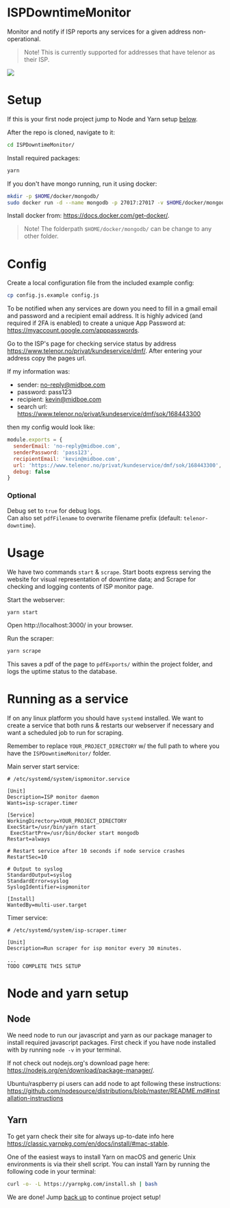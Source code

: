 # ISPDowntimeMonitor
Monitor and notify if ISP reports any services for a given address non-operational. 

> Note! This is currently supported for addresses that have telenor as their ISP.

![](https://imgur.com/9lTiq5U.png)

# Setup
If this is your first node project jump to Node and Yarn setup [below](#node-and-yarn-setup).

After the repo is cloned, navigate to it:

```bash
cd ISPDowntimeMonitor/
```

Install required packages:

```bash
yarn
```

If you don't have mongo running, run it using docker:
```bash
mkdir -p $HOME/docker/mongodb/
sudo docker run -d --name mongodb -p 27017:27017 -v $HOME/docker/mongodb:/data/db mongo
```
Install docker from: https://docs.docker.com/get-docker/.  
> Note! The folderpath `$HOME/docker/mongodb/` can be change to any other folder.

# Config
Create a local configuration file from the included example config:   
```bash
cp config.js.example config.js
```

To be notified when any services are down you need to fill in a gmail email and password and a recipient email address. 
It is highly adviced (and required if 2FA is enabled) to create a unique App Password at: https://myaccount.google.com/apppasswords.

Go to the ISP's page for checking service status by address https://www.telenor.no/privat/kundeservice/dmf/. After entering your address copy the pages url.

If my information was:
 - sender: no-reply@midboe.com
 - password: pass123
 - recipient: kevin@midboe.com
 - search url: https://www.telenor.no/privat/kundeservice/dmf/sok/168443300

then my config would look like:

```javascript
module.exports = {
  senderEmail: 'no-reply@midboe.com',
  senderPassword: 'pass123',
  recipientEmail: 'kevin@midboe.com',
  url: 'https://www.telenor.no/privat/kundeservice/dmf/sok/168443300',
  debug: false
}
```

### Optional
Debug set to `true` for debug logs.  
Can also set `pdfFilename` to overwrite filename prefix (default: `telenor-downtime`).

# Usage
We have two commands `start` & `scrape`. Start boots express serving the website for visual representation of downtime data; and Scrape for checking and logging contents of ISP monitor page.

Start the webserver:
```bash
yarn start
```
Open http://localhost:3000/ in your browser.

Run the scraper:
```bash
yarn scrape
```
This saves a pdf of the page to `pdfExports/` within the project folder, and logs the uptime status to the database.

# Running as a service
If on any linux platform you should have `systemd` installed. We want to create a service that both runs & restarts our webserver if necessary and want a scheduled job to run for scraping.   

Remember to replace `YOUR_PROJECT_DIRECTORY` w/ the full path to where you have the `ISPDowntimeMonitor/` folder.   

Main server start service:
```
# /etc/systemd/system/ispmonitor.service

[Unit]
Description=ISP monitor daemon
Wants=isp-scraper.timer

[Service]
WorkingDirectory=YOUR_PROJECT_DIRECTORY
ExecStart=/usr/bin/yarn start
 ExecStartPre=/usr/bin/docker start mongodb
Restart=always

# Restart service after 10 seconds if node service crashes
RestartSec=10

# Output to syslog
StandardOutput=syslog
StandardError=syslog
SyslogIdentifier=ispmonitor

[Install]
WantedBy=multi-user.target
```

Timer service:  
```
# /etc/systemd/system/isp-scraper.timer

[Unit]
Description=Run scraper for isp monitor every 30 minutes.

...
TODO COMPLETE THIS SETUP
```

# Node and yarn setup
## Node
We need node to run our javascript and yarn as our package manager to install required javascript packages.
First check if you have node installed with by running `node -v` in your terminal.

If not check out nodejs.org's download page here: https://nodejs.org/en/download/package-manager/.

Ubuntu/raspberry pi users can add node to apt following these instructions: https://github.com/nodesource/distributions/blob/master/README.md#installation-instructions

## Yarn
To get yarn check their site for always up-to-date info here https://classic.yarnpkg.com/en/docs/install/#mac-stable.

One of the easiest ways to install Yarn on macOS and generic Unix environments is via their shell script. You can install Yarn by running the following code in your terminal:

```bash
curl -o- -L https://yarnpkg.com/install.sh | bash
```

We are done! Jump [back up](#setup) to continue project setup!
